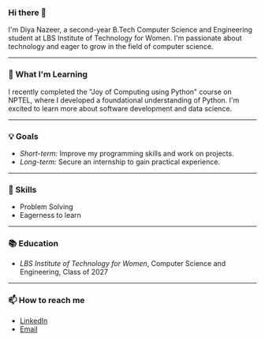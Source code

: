 ### Hi there 👋

I'm Diya Nazeer, a second-year B.Tech Computer Science and Engineering student at LBS Institute of Technology for Women. I'm passionate about technology and eager to grow in the field of computer science.

---

### 🌱 What I'm Learning
I recently completed the "Joy of Computing using Python" course on NPTEL, where I developed a foundational understanding of Python. I'm excited to learn more about software development and data science.

---

### 💡 Goals
- *Short-term:* Improve my programming skills and work on projects.
- *Long-term:* Secure an internship to gain practical experience.

---

### 🌟 Skills
- Problem Solving
- Eagerness to learn

---

### 📚 Education
- *LBS Institute of Technology for Women*, Computer Science and Engineering, Class of 2027

---


### 📫 How to reach me
- [LinkedIn](linkedin.com/in/diyanazeer)
- [Email](linkedin.com/in/diyanazeer)
